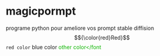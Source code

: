# magicpormpt
programe python pour ameliore vos prompt stable diffision
$${\color{red}Red}$$
`red color`
<a >blue color</a>
<font color=#0fb503>other color</font
